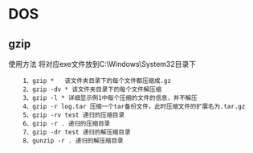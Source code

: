 # DOS
## gzip

使用方法 将对应exe文件放到C:\Windows\System32目录下
``` gzip
	1、gzip *   该文件夹目录下的每个文件都压缩成.gz
	2、gzip -dv * 该文件夹目录下的每个文件解压缩
	3、gzip -l * 详细显示例1中每个压缩的文件的信息，并不解压
	4、gzip -r log.tar 压缩一个tar备份文件，此时压缩文件的扩展名为.tar.gz
	5、gzip -rv test 递归的压缩目录
	6、gzip -r . 递归的压缩目录
	7、gzip -dr test 递归的解压缩目录
	8、gunzip -r . 递归的解压缩目录
```